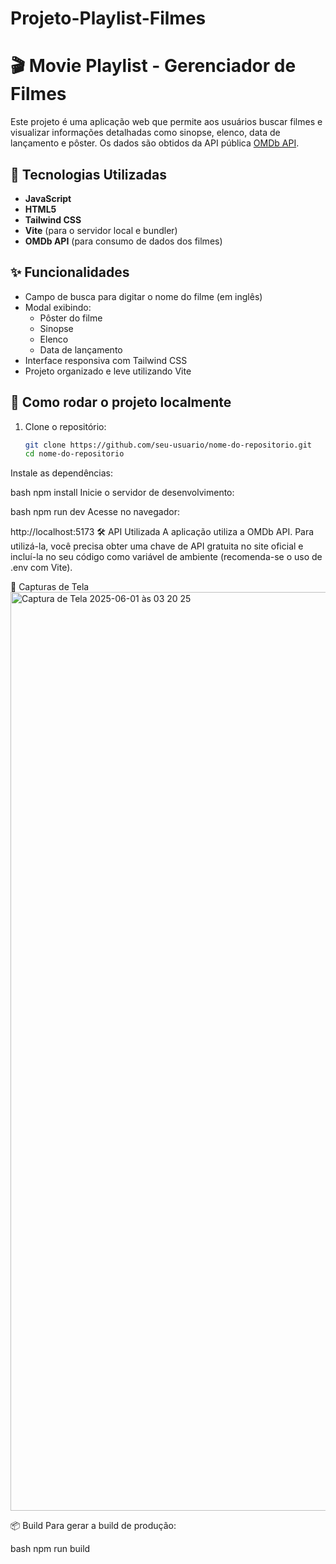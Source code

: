# Projeto-Playlist-Filmes

# 🎬 Movie Playlist - Gerenciador de Filmes

Este projeto é uma aplicação web que permite aos usuários buscar filmes e visualizar informações detalhadas como sinopse, elenco, data de lançamento e pôster. Os dados são obtidos da API pública [OMDb API](http://www.omdbapi.com/).

## 🚀 Tecnologias Utilizadas

- **JavaScript**
- **HTML5**
- **Tailwind CSS**
- **Vite** (para o servidor local e bundler)
- **OMDb API** (para consumo de dados dos filmes)

## ✨ Funcionalidades

- Campo de busca para digitar o nome do filme (em inglês)
- Modal exibindo:
  - Pôster do filme
  - Sinopse
  - Elenco
  - Data de lançamento
- Interface responsiva com Tailwind CSS
- Projeto organizado e leve utilizando Vite

## 🔧 Como rodar o projeto localmente

1. Clone o repositório:
   ```bash
   git clone https://github.com/seu-usuario/nome-do-repositorio.git
   cd nome-do-repositorio

Instale as dependências:

bash
npm install
Inicie o servidor de desenvolvimento:

bash
npm run dev
Acesse no navegador:

http://localhost:5173
🛠️ API Utilizada
A aplicação utiliza a OMDb API. Para utilizá-la, você precisa obter uma chave de API gratuita no site oficial e incluí-la no seu código como variável de ambiente (recomenda-se o uso de .env com Vite).

📸 Capturas de Tela
<img width="1470" alt="Captura de Tela 2025-06-01 às 03 20 25" src="https://github.com/user-attachments/assets/fc7c2383-0437-4e8d-9b45-670245b8aa8d" />


📦 Build
Para gerar a build de produção:

bash
npm run build
